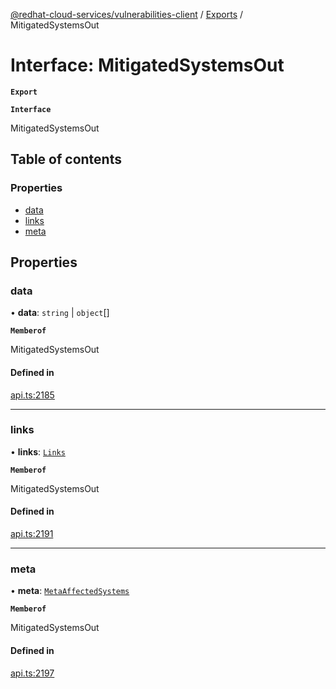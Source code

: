 [@redhat-cloud-services/vulnerabilities-client](../README.md) / [Exports](../modules.md) / MitigatedSystemsOut

# Interface: MitigatedSystemsOut

**`Export`**

**`Interface`**

MitigatedSystemsOut

## Table of contents

### Properties

- [data](MitigatedSystemsOut.md#data)
- [links](MitigatedSystemsOut.md#links)
- [meta](MitigatedSystemsOut.md#meta)

## Properties

### data

• **data**: `string` \| `object`[]

**`Memberof`**

MitigatedSystemsOut

#### Defined in

[api.ts:2185](https://github.com/RedHatInsights/javascript-clients/blob/master/packages/vulnerabilities/git-api/api.ts#L2185)

___

### links

• **links**: [`Links`](Links.md)

**`Memberof`**

MitigatedSystemsOut

#### Defined in

[api.ts:2191](https://github.com/RedHatInsights/javascript-clients/blob/master/packages/vulnerabilities/git-api/api.ts#L2191)

___

### meta

• **meta**: [`MetaAffectedSystems`](MetaAffectedSystems.md)

**`Memberof`**

MitigatedSystemsOut

#### Defined in

[api.ts:2197](https://github.com/RedHatInsights/javascript-clients/blob/master/packages/vulnerabilities/git-api/api.ts#L2197)
